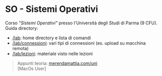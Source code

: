 # SO - Sistemi Operativi
Corso _"Sistemi Operativi"_ presso l'Università degli Studi di Parma (9 CFU).  
Guida directory: 
- [/lab](https://github.com/merendamattia/SO/tree/main/lab): home directory e lista di comandi 
- [/lab/connessioni](https://github.com/merendamattia/SO/tree/main/lab/connessioni): vari tipi di connessioni (es. upload su macchina remota)
- [/lab/lezioni](https://github.com/merendamattia/SO/tree/main/lab/lezioni/): materiale visto nelle lezioni

> Appunti teoria: [merendamattia.com/uni](https://www.merendamattia.com/uni.html)  
[MacOs User]
